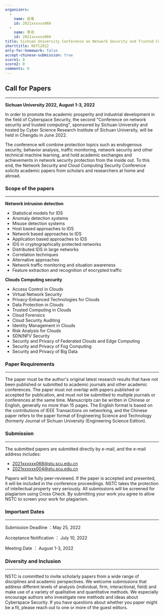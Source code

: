 ```yaml
---
organizers:
  -
    name: 安禹
    id: 2021xxxxxx068
  -
    name: 李尧
    id: 2021xxxxxx004
title: Sichuan University Conference on Network Security and Trusted Computing
shorttitle: NSTC2022
only-for-homework: false
accept-chinese-submission: true
score1: 0
score2: 0
comments: 0
---
```



## Call for Papers
---

**Sichuan University 2022, August 1-3, 2022**

In order to promote the academic prosperity and industrial development in the field of Cyberspace Security, the second "Conference on network security and trusted computing", sponsored by Sichuan University and hosted by Cyber Science Research Institute of Sichuan University, will be held in Chengdu in June 2022.

The conference will combine protection topics such as endogenous security, behavior analysis, traffic monitoring, network security and other technical machine learning, and hold academic exchanges and achievements in network security protection from the inside out. To this end, the Network Security and Cloud Computing Security Conference solicits academic papers from scholars and researchers at home and abroad.

### Scope of the papers
---

**Network intrusion detection**

- Statistical models for IDS
- Anomaly detection systems
- Misuse detection systems
- Host based approaches to IDS
- Network based approaches to IDS
- Application based approaches to IDS
- IDS in cryptographically protected networks
- Distributed IDS in large networks
- Correlation techniques
- Alternative approaches
- Network traffic monitoring and situation awareness
- Feature extraction and recognition of encrypted traffic


**Clouds Computing security**

- Access Control in Clouds
- Virtual Network Security
- Privacy-Enhanced Technologies for Clouds
- Data Protection in Clouds
- Trusted Computing in Clouds
- Cloud Forensics
- Cloud Security Auditing
- Identity Management in Clouds
- Risk Analysis for Clouds
- SDN/NFV Security
- Security and Privacy of Federated Clouds and Edge Computing
- Security and Privacy of Fog Computing
- Security and Privacy of Big Data

### Paper Requirements
---

The paper must be the author's original latest research results that have not been published or submitted to academic journals and other academic conferences. The paper must not overlap with papers published or accepted for publication, and must not be submitted to multiple journals or conferences at the same time.
Manuscripts can be written in Chinese or English, generally no more than 15 pages.
The English format is based on the contributions of IEEE Transactions on networking, and the Chinese paper refers to the paper format of Engineering Science and Technology (formerly Journal of Sichuan University (Engineering Science Edition).


### Submission
---
The submitted papers are submitted directly by e-mail, and the e-mail address includes:

 - <2021xxxxxx068@stu.scu.edu.cn>
 - <2021xxxxxx004@stu.scu.edu.cn>

Papers will be fully peer-reviewed. If the paper is accepted and presented, it will be included in the conference proceedings. NSTC takes the protection of intellectual property very seriously. All submissions will be screened for plagiarism using Cross Check. By submitting your work you agree to allow NSTC to screen your work for plagiarism.

### Important Dates
---
Submission Deadline ：May 25, 2022

Acceptance Notification ： July 10, 2022

Meeting Date ： August 1-3, 2022

### Diversity and Inclusion
---
NSTC is committed to invite scholarly papers from a wide range of disciplines and academic perspectives. We welcome submissions that address different levels of analysis (individual, firm, interactional, field) and make use of a variety of qualitative and quantitative methods. We especially encourage authors who investigate new methods and ideas about Cyberspace Security. If you have questions about whether you paper might be a fit, please reach out to one or more of the guest editors.
